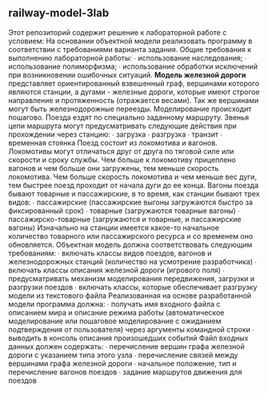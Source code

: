 ﻿## **railway-model-3lab**
Этот репозиторий содержит решение к лабораторной работе с условием:
На основании объектной модели реализовать программу в соответствии с требованиями варианта задания.
Общие требования к выполнению лабораторной работы:
∙ использование наследования;
∙ использование полиморфизма;
∙ использование обработки исключений при возникновении ошибочных ситуаций.
**Модель железной дороги** представляет ориентированный взвешенный граф, вершинами которого являются станции, а дугами - железные дороги, которые имеют строгое направление и протяженность (отражается весами). Так же вершинами могут быть железнодорожные переезды.
Моделирование происходит пошагово. Поезда ездят по специально заданному маршруту.
Звенья цепи маршрута могут предусматривать следующие действия при прохождении через станцию:
∙ загрузка
∙ разгрузка
∙ транзит
∙ временная стоянка
Поезд состоит из локомотива и вагонов. Локомотивы могут отличаться друг от друга по тяговой силе или скорости и сроку службы. Чем больше к локомотиву прицеплено вагонов и
чем больше они загружены, тем меньше скорость локомотива. Чем больше скорость локомотива и чем меньше вес дуги, тем быстрее поезд проходит от начала дуги до ее конца. Вагоны поезда бывают товарные и пассажирские, в то время, как станции бывают трех видов:
∙ пассажирские (пассажирские выгоны загружаются быстро за фиксированный срок)
∙ товарные (загружаются товарные вагоны)
∙ пассажирско-товарные (загружаются и товарные, и пассажирские вагоны)
Изначально на станции имеется какое-то начальное количество товарного или пассажирского ресурса и со временем оно обновляется. Объектная модель должна соответствовать следующим требованиям:
∙ включать классы видов поездов, вагонов и железнодорожных станций (количество на
усмотрение разработчика)
∙ включать классы описания железной дороги (игрового поля)
∙ предусматривать механизм моделирования передвижения, загрузки и разгрузки поездов
∙ включать классы, которые обеспечивает разгрузку модели из текстового файла
Реализованная на основе разработанной модели программа должна:
∙ получать имя входного файла с описанием мира и описание режима работы (автоматическое моделирование или пошаговое моделирование с ожиданием подтверждения от пользователя) через аргументы командной строки
∙ выводить в консоль описания произошедших событий
Файл входных данных должен содержать:
∙ перечисление вершин графа железной дороги с указанием типа этого узла
∙ перечисление связей между вершинами графа железной дороги
∙ начальное положение, тип и перечисление вагонов поездов
∙ задание маршрутов движения для поездов
